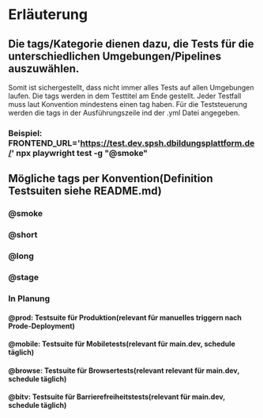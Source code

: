 # Erläuterung
## Die tags/Kategorie dienen dazu, die Tests für die unterschiedlichen Umgebungen/Pipelines auszuwählen.
Somit ist sichergestellt, dass nicht immer alles Tests auf allen Umgebungen laufen.
Die tags werden in dem Testtitel am Ende gestellt. Jeder Testfall muss laut Konvention mindestens einen tag haben.
Für die Teststeuerung werden die tags in der Ausführungszeile ind der .yml Datei angegeben.
### Beispiel: FRONTEND_URL='https://test.dev.spsh.dbildungsplattform.de/' npx playwright test -g "@smoke"

## Mögliche tags per Konvention(Definition Testsuiten siehe README.md)
### @smoke
### @short
### @long
### @stage

### In Planung
#### @prod: Testsuite für Produktion(relevant für manuelles triggern nach Prode-Deployment)
#### @mobile: Testsuite für Mobiletests(relevant für main.dev, schedule täglich)
#### @browse: Testsuite für Browsertests(relevant relevant für main.dev, schedule täglich)
#### @bitv: Testsuite für Barrierefreiheitstests(relevant für main.dev, schedule täglich)